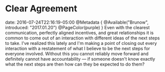 # Clear Agreement
date: 2016-07-24T22:16:19-05:00
@Metadata {
  @Available("Brunow", introduced: "2017.01.20")
  @PageColor(purple)
}
Even with the clearest communication, perfectly aligned incentives, and great relationships it is common to come out of an interaction with different ideas of the next steps to take. I've realized this lately and I'm making a point of closing out every interaction with a restatement of what I believe to be the next steps for everyone involved. Without this you cannot reliably move forward and definitely cannot have accountability &mdash; if someone doesn't know exactly what the next steps are then how can they be expected to do them?  
